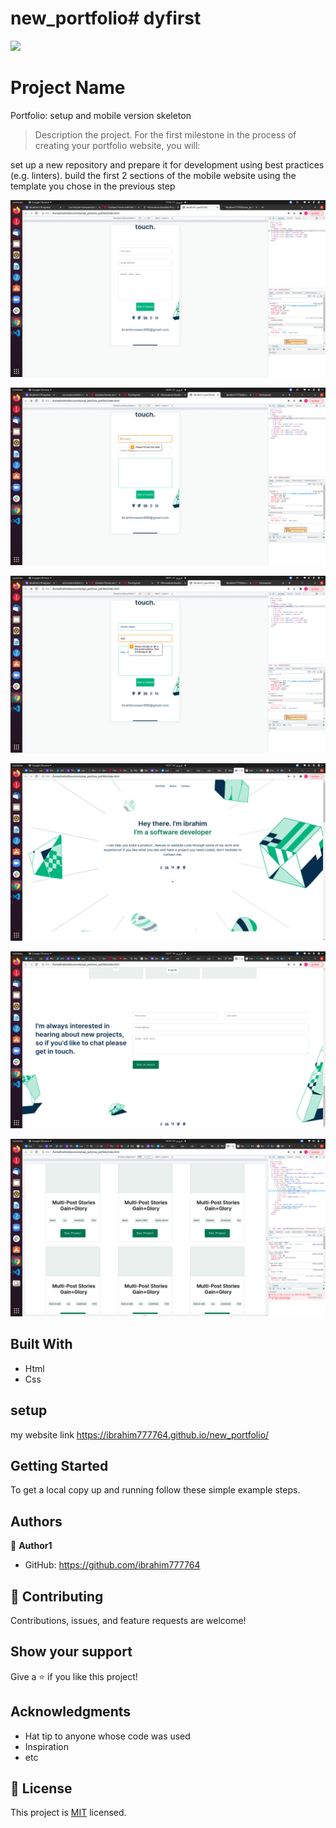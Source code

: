 # new_portfolio# dyfirst
![](https://img.shields.io/badge/Microverse-blueviolet)

# Project Name
Portfolio: setup and mobile version skeleton


> Description the project.
For the first milestone in the process of creating your portfolio website, you will:

set up a new repository and prepare it for development using best practices (e.g. linters).
build the first 2 sections of the mobile website using the template you chose in the previous step

![screenshot](./pic.png)

![screenshot](./pic1.png)

![screenshot](./pic2.png)

![screenshot](./s6.png)

![screenshot](./s7.png)

![screenshot](./s9.png)

## Built With

- Html
- Css

## setup

my website link https://ibrahim777764.github.io/new_portfolio/

## Getting Started


To get a local copy up and running follow these simple example steps.


## Authors

👤 **Author1**

- GitHub: https://github.com/ibrahim777764

## 🤝 Contributing

Contributions, issues, and feature requests are welcome!


## Show your support

Give a ⭐️ if you like this project!

## Acknowledgments

- Hat tip to anyone whose code was used
- Inspiration
- etc

## 📝 License

This project is [MIT](./MIT.MD) licensed.
